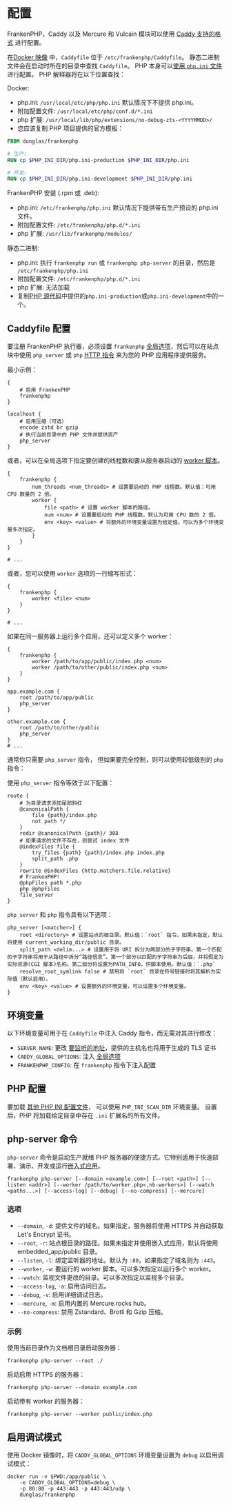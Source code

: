# 配置

FrankenPHP，Caddy 以及 Mercure 和 Vulcain 模块可以使用 [Caddy 支持的格式](https://caddyserver.com/docs/getting-started#your-first-config) 进行配置。

在[Docker 映像](docker.md) 中，`Caddyfile` 位于 `/etc/frankenphp/Caddyfile`。
静态二进制文件会在启动时所在的目录中查找 `Caddyfile`。
PHP 本身可以[使用 `php.ini` 文件](https://www.php.net/manual/zh/configuration.file.php)进行配置。
PHP 解释器将在以下位置查找：

Docker:

- php.ini: `/usr/local/etc/php/php.ini` 默认情况下不提供 php.ini。
- 附加配置文件: `/usr/local/etc/php/conf.d/*.ini`
- php 扩展: `/usr/local/lib/php/extensions/no-debug-zts-<YYYYMMDD>/`
- 您应该复制 PHP 项目提供的官方模板：

```dockerfile
FROM dunglas/frankenphp

# 生产:
RUN cp $PHP_INI_DIR/php.ini-production $PHP_INI_DIR/php.ini

# 开发:
RUN cp $PHP_INI_DIR/php.ini-development $PHP_INI_DIR/php.ini
```

FrankenPHP 安装 (.rpm 或 .deb):

- php.ini: `/etc/frankenphp/php.ini` 默认情况下提供带有生产预设的 php.ini 文件。
- 附加配置文件: `/etc/frankenphp/php.d/*.ini`
- php 扩展: `/usr/lib/frankenphp/modules/`

静态二进制:

- php.ini: 执行 `frankenphp run` 或 `frankenphp php-server` 的目录，然后是 `/etc/frankenphp/php.ini`
- 附加配置文件: `/etc/frankenphp/php.d/*.ini`
- php 扩展: 无法加载
- 复制[PHP 源代码](https://github.com/php/php-src/)中提供的`php.ini-production`或`php.ini-development`中的一个。

## Caddyfile 配置

要注册 FrankenPHP 执行器，必须设置 `frankenphp` [全局选项](https://caddyserver.com/docs/caddyfile/concepts#global-options)，然后可以在站点块中使用 `php_server` 或 `php` [HTTP 指令](https://caddyserver.com/docs/caddyfile/concepts#directives) 来为您的 PHP 应用程序提供服务。

最小示例：

```caddyfile
{
	# 启用 FrankenPHP
	frankenphp
}

localhost {
	# 启用压缩（可选）
	encode zstd br gzip
	# 执行当前目录中的 PHP 文件并提供资产
	php_server
}
```

或者，可以在全局选项下指定要创建的线程数和要从服务器启动的 [worker 脚本](worker.md)。

```caddyfile
{
	frankenphp {
		num_threads <num_threads> # 设置要启动的 PHP 线程数。默认值：可用 CPU 数量的 2 倍。
		worker {
			file <path> # 设置 worker 脚本的路径。
			num <num> # 设置要启动的 PHP 线程数，默认为可用 CPU 数的 2 倍。
			env <key> <value> # 将额外的环境变量设置为给定值。可以为多个环境变量多次指定。
		}
	}
}

# ...
```

或者，您可以使用 `worker` 选项的一行缩写形式：

```caddyfile
{
	frankenphp {
		worker <file> <num>
	}
}

# ...
```

如果在同一服务器上运行多个应用，还可以定义多个 worker：

```caddyfile
{
	frankenphp {
		worker /path/to/app/public/index.php <num>
		worker /path/to/other/public/index.php <num>
	}
}

app.example.com {
	root /path/to/app/public
	php_server
}

other.example.com {
	root /path/to/other/public
	php_server
}
# ...
```

通常你只需要 `php_server` 指令，
但如果要完全控制，则可以使用较低级别的 `php` 指令：

使用 `php_server` 指令等效于以下配置：

```caddyfile
route {
	# 为目录请求添加尾部斜杠
	@canonicalPath {
		file {path}/index.php
		not path */
	}
	redir @canonicalPath {path}/ 308
	# 如果请求的文件不存在，则尝试 index 文件
	@indexFiles file {
		try_files {path} {path}/index.php index.php
		split_path .php
	}
	rewrite @indexFiles {http.matchers.file.relative}
	# FrankenPHP!
	@phpFiles path *.php
	php @phpFiles
	file_server
}
```

`php_server` 和 `php` 指令具有以下选项：

```caddyfile
php_server [<matcher>] {
	root <directory> # 设置站点的根目录。默认值：`root` 指令。如果未指定，默认将使用 current_working_dir/public 目录。
	split_path <delim...> # 设置用于将 URI 拆分为两部分的子字符串。第一个匹配的子字符串将用于从路径中拆分“路径信息”。第一个部分以匹配的子字符串为后缀，并将假定为实际资源(CGI 脚本)名称。第二部分将设置为PATH_INFO，供脚本使用。默认值：`.php`
	resolve_root_symlink false # 禁用将 `root` 目录在符号链接时将其解析为实际值（默认启用）。
	env <key> <value> # 设置额外的环境变量，可以设置多个环境变量。
}
```

## 环境变量

以下环境变量可用于在 `Caddyfile` 中注入 Caddy 指令，而无需对其进行修改：

- `SERVER_NAME`: 更改 [要监听的地址](https://caddyserver.com/docs/caddyfile/concepts#addresses)，提供的主机名也将用于生成的 TLS 证书
- `CADDY_GLOBAL_OPTIONS`: 注入 [全局选项](https://caddyserver.com/docs/caddyfile/options)
- `FRANKENPHP_CONFIG`: 在 `frankenphp` 指令下注入配置

## PHP 配置

要加载 [其他 PHP INI 配置文件](https://www.php.net/manual/en/configuration.file.php#configuration.file.scan)，
可以使用 `PHP_INI_SCAN_DIR` 环境变量。
设置后，PHP 将加载给定目录中存在 `.ini` 扩展名的所有文件。

## php-server 命令

`php-server` 命令是启动生产就绪 PHP 服务器的便捷方式。它特别适用于快速部署、演示、开发或运行[嵌入式应用](embed.md)。

```console
frankenphp php-server [--domain <example.com>] [--root <path>] [--listen <addr>] [--worker /path/to/worker.php<,nb-workers>] [--watch <paths...>] [--access-log] [--debug] [--no-compress] [--mercure]
```

### 选项

- `--domain`, `-d`: 提供文件的域名。如果指定，服务器将使用 HTTPS 并自动获取 Let's Encrypt 证书。
- `--root`, `-r`: 站点根目录的路径。如果未指定并使用嵌入式应用，默认将使用 embedded_app/public 目录。
- `--listen`, `-l`: 绑定监听器的地址。默认为 `:80`，如果指定了域名则为 `:443`。
- `--worker`, `-w`: 要运行的 worker 脚本。可以多次指定以运行多个 worker。
- `--watch`: 监视文件更改的目录。可以多次指定以监视多个目录。
- `--access-log`, `-a`: 启用访问日志。
- `--debug`, `-v`: 启用详细调试日志。
- `--mercure`, `-m`: 启用内置的 Mercure.rocks hub。
- `--no-compress`: 禁用 Zstandard、Brotli 和 Gzip 压缩。

### 示例

使用当前目录作为文档根目录启动服务器：
```console
frankenphp php-server --root ./
```

启动启用 HTTPS 的服务器：
```console
frankenphp php-server --domain example.com
```

启动带有 worker 的服务器：
```console
frankenphp php-server --worker public/index.php
```

## 启用调试模式

使用 Docker 镜像时，将 `CADDY_GLOBAL_OPTIONS` 环境变量设置为 `debug` 以启用调试模式：

```console
docker run -v $PWD:/app/public \
    -e CADDY_GLOBAL_OPTIONS=debug \
    -p 80:80 -p 443:443 -p 443:443/udp \
    dunglas/frankenphp
```
